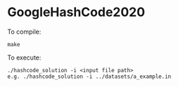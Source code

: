 # GoogleHashCode2020

To compile:

    make

To execute:

    ./hashcode_solution -i <input file path>
    e.g. ./hashcode_solution -i ../datasets/a_example.in

